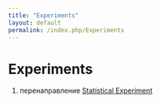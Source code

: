 ```yaml
---
title: "Experiments"
layout: default
permalink: /index.php/Experiments
---
```


# Experiments

1. перенаправление [Statistical Experiment](Statistical_Experiment)